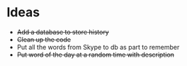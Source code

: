 # Ideas
* ~~Add a database to store history~~
* ~~Clean up the code~~
* Put all the words from Skype to db as part to remember
* ~~Put word of the day at a random time with description~~